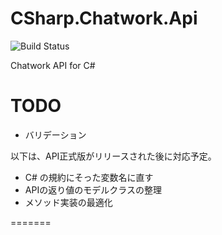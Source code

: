 CSharp.Chatwork.Api
===================

![Build Status](https://tanaka733.visualstudio.com/DefaultCollection/_apis/public/build/definitions/8ee4bdd6-2ff2-4f5b-aaaf-ec302160ce7b/1/badge)

Chatwork API for C#


TODO
===================
- バリデーション

以下は、API正式版がリリースされた後に対応予定。
- C# の規約にそった変数名に直す
- APIの返り値のモデルクラスの整理
- メソッド実装の最適化

=======
